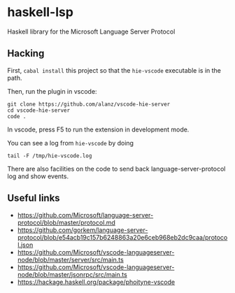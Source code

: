 # haskell-lsp
Haskell library for the Microsoft Language Server Protocol

## Hacking

First, `cabal install` this project so that the `hie-vscode` executable is in
the path.

Then, run the plugin in vscode:

    git clone https://github.com/alanz/vscode-hie-server
    cd vscode-hie-server
    code .

In vscode, press F5 to run the extension in development mode.

You can see a log from `hie-vscode` by doing

    tail -F /tmp/hie-vscode.log 

There are also facilities on the code to send back language-server-protocol log
and show events.


## Useful links

- https://github.com/Microsoft/language-server-protocol/blob/master/protocol.md
- https://github.com/gorkem/language-server-protocol/blob/e54acb19c157b6248863a20e6ceb968eb2dc9caa/protocol.json
- https://github.com/Microsoft/vscode-languageserver-node/blob/master/server/src/main.ts
- https://github.com/Microsoft/vscode-languageserver-node/blob/master/jsonrpc/src/main.ts
- https://hackage.haskell.org/package/phoityne-vscode
